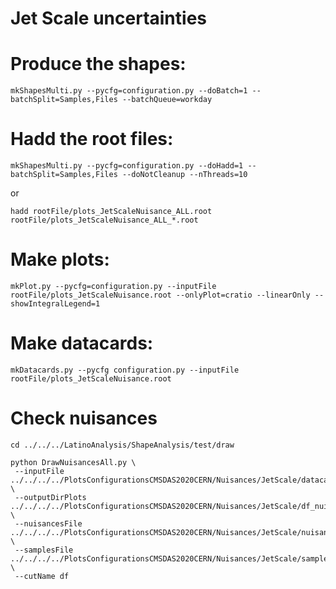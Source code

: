 Jet Scale uncertainties
=====================
    
# Produce the shapes:

    mkShapesMulti.py --pycfg=configuration.py --doBatch=1 --batchSplit=Samples,Files --batchQueue=workday

# Hadd the root files:

    mkShapesMulti.py --pycfg=configuration.py --doHadd=1 --batchSplit=Samples,Files --doNotCleanup --nThreads=10

or

    hadd rootFile/plots_JetScaleNuisance_ALL.root rootFile/plots_JetScaleNuisance_ALL_*.root

# Make plots:

    mkPlot.py --pycfg=configuration.py --inputFile rootFile/plots_JetScaleNuisance.root --onlyPlot=cratio --linearOnly --showIntegralLegend=1

# Make datacards:

    mkDatacards.py --pycfg configuration.py --inputFile rootFile/plots_JetScaleNuisance.root


# Check nuisances

    cd ../../../LatinoAnalysis/ShapeAnalysis/test/draw

    python DrawNuisancesAll.py \
     --inputFile ../../../../PlotsConfigurationsCMSDAS2020CERN/Nuisances/JetScale/datacards/df/ptll/shapes/histos_df.root  \
     --outputDirPlots ../../../../PlotsConfigurationsCMSDAS2020CERN/Nuisances/JetScale/df_nuisance  \
     --nuisancesFile ../../../../PlotsConfigurationsCMSDAS2020CERN/Nuisances/JetScale/nuisances.py  \
     --samplesFile   ../../../../PlotsConfigurationsCMSDAS2020CERN/Nuisances/JetScale/samples.py \
     --cutName df

     
